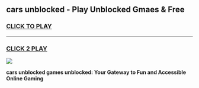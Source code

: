 
## cars unblocked - Play Unblocked Gmaes & Free
<h3>
<a href="https://news.freeplayer.one?title=cars_unblocked&ref=16F">CLICK TO PLAY</a></h3>
<hr>

<h3>
<a href="https://news.freeplayer.one?title=cars_unblocked&ref=16F">CLICK 2 PLAY</a>
  
</h3>

<a href="https://news.freeplayer.one?title=cars_unblocked&ref=16F/"><img src="https://clearcache.store/games.png"></a>


**cars unblocked games unblocked: Your Gateway to Fun and Accessible Online Gaming**
